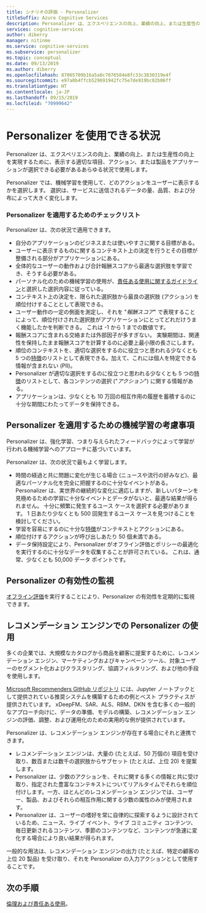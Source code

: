 ```yaml
---
title: シナリオの評価 - Personalizer
titleSuffix: Azure Cognitive Services
description: Personalizer は、エクスペリエンスの向上、業績の向上、または生産性の向上を実現するために、表示する適切な項目、アクション、または製品をアプリケーションが選択できるあらゆる状況で適用できます。
services: cognitive-services
author: diberry
manager: nitinme
ms.service: cognitive-services
ms.subservice: personalizer
ms.topic: conceptual
ms.date: 09/13/2019
ms.author: diberry
ms.openlocfilehash: 87065709b16a5a0c7076584e8fc33c3830319e4f
ms.sourcegitcommit: e97a0b4ffcb529691942fc75e7de919bc02b06ff
ms.translationtype: HT
ms.contentlocale: ja-JP
ms.lasthandoff: 09/15/2019
ms.locfileid: "70999642"
---
```

# <a name="where-can-you-use-personalizer"></a>Personalizer を使用できる状況

Personalizer は、エクスペリエンスの向上、業績の向上、または生産性の向上を実現するために、表示する適切な項目、アクション、または製品をアプリケーションが選択できる必要があるあらゆる状況で使用します。 

Personalizer では、機械学習を使用して、どのアクションをユーザーに表示するかを選択します。 選択は、サービスに送信されるデータの量、品質、および分布によって大きく変化します。

### <a name="checklist-for-applying-personalizer"></a>Personalizer を適用するためのチェックリスト


Personalizer は、次の状況で適用できます。

* 自分のアプリケーションのビジネスまたは使いやすさに関する目標がある。
* ユーザーに表示するものに関するコンテキスト上の決定を行うとその目標が整備される部分がアプリケーションにある。
* 全体的なユーザーの動作および合計報酬スコアから最適な選択肢を学習でき、そうする必要がある。
* パーソナル化のための機械学習の使用が、[責任ある使用に関するガイドライン](ethics-responsible-use.md)と選択した選択内容に従っている。
* コンテキスト上の決定を、限られた選択肢から最良の選択肢 (アクション) を順位付けすることとして表現できる。
* ユーザー動作の一定の側面を測定し、それを "_報酬スコア_" で表現することによって、順位付けされた選択肢がアプリケーションにとってどれだけうまく機能したかを判断できる。 これは -1 から 1 までの数値です。
* 報酬スコアに含まれる交絡または外部因子が多すぎない。 実験期間は、関連性を保持したまま報酬スコアを計算するのに必要上最小限の長さにします。
* 順位のコンテキストを、適切な選択をするのに役立つと思われる少なくとも 5 つの[特徴](concepts-features.md)のリストとして表現できる。加えて、これには個人を特定できる情報が含まれない (PII)。
* Personalizer が適切な選択をするのに役立つと思われる少なくとも 5 つの[特徴](concepts-features.md)のリストとして、各コンテンツの選択 ("_アクション_") に関する情報がある。
* アプリケーションは、少なくとも 10 万回の相互作用の履歴を蓄積するのに十分な期間にわたってデータを保持できる。

## <a name="machine-learning-considerations-for-applying-personalizer"></a>Personalizer を適用するための機械学習の考慮事項

Personalizer は、強化学習、つまり与えられたフィードバックによって学習が行われる機械学習へのアプローチに基づいています。 

Personalizer は、次の状況で最もよく学習します。

* 時間の経過と共に問題に変化が生じる場合 (ニュースや流行の好みなど)、最適なパーソナル化を完全に把握するのに十分なイベントがある。 Personalizer は、実世界の継続的な変化に適応しますが、新しいパターンを見極めるための学習に十分なイベントとデータがないと、最適な結果が得られません。 十分に頻繁に発生するユース ケースを選択する必要があります。 1 日あたり少なくとも 500 回発生するユース ケースを見つけることを検討してください。
* 学習を容易にするのに十分な[特徴](concepts-features.md)がコンテキストとアクションにある。
* 順位付けするアクションが呼び出しあたり 50 個未満である。
* データ保持設定により、Personalizer がオフライン評価とポリシーの最適化を実行するのに十分なデータを収集することが許可されている。 これは、通常、少なくとも 50,000 データ ポイントです。

## <a name="monitor-effectiveness-of-personalizer"></a>Personalizer の有効性の監視

[オフライン評価](concepts-offline-evaluation.md)を実行することにより、Personalizer の有効性を定期的に監視できます。

## <a name="use-personalizer-with-recommendation-engines"></a>レコメンデーション エンジンでの Personalizer の使用

多くの企業では、大規模なカタログから商品を顧客に提案するために、レコメンデーション エンジン、マーケティングおよびキャンペーン ツール、対象ユーザーのセグメント化およびクラスタリング、協調フィルタリング、および他の手段を使用します。

[Microsoft Recommenders GitHub リポジトリ](https://github.com/Microsoft/Recommenders) には、Jupyter ノートブックとして提供されている推奨システムを構築するための例とベスト プラクティスが提供されています。 xDeepFM、SAR、ALS、RBM、DKN を含む多くの一般的なアプローチ向けに、データの準備、モデルの構築、レコメンデーション エンジンの評価、調整、および運用化のための実用的な例が提供されています。

Personalizer は、レコメンデーション エンジンが存在する場合にそれと連携できます。

* レコメンデーション エンジンは、大量の (たとえば、50 万個の) 項目を受け取り、数百または数千の選択肢からサブセット (たとえば、上位 20) を提案します。
* Personalizer は、少数のアクションを、それに関する多くの情報と共に受け取り、指定された豊富なコンテキストについてリアルタイムでそれらを順位付けします。一方、ほとんどのレコメンデーション エンジンでは、ユーザー、製品、およびそれらの相互作用に関する少数の属性のみが使用されます。
* Personalizer は、ユーザーの嗜好を常に自律的に探索するように設計されているため、ニュース、ライブ イベント、ライブ コミュニティ コンテンツ、毎日更新されるコンテンツ、季節のコンテンツなど、コンテンツが急速に変化する場合により良い結果が得られます。

一般的な用法は、レコメンデーション エンジンの出力 (たとえば、特定の顧客の上位 20 製品) を受け取り、それを Personalizer の入力アクションとして使用することです。

## <a name="next-steps"></a>次の手順

[倫理および責任ある使用](ethics-responsible-use.md)。